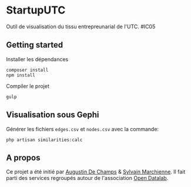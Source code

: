 # StartupUTC

Outil de visualisation du tissu entrepreunarial de l'UTC. #IC05

## Getting started

Installer les dépendances
```
composer install
npm install
```

Compiler le projet
```
gulp
```

## Visualisation sous Gephi

Générer les fichiers `edges.csv` et `nodes.csv` avec la commande:
```console
php artisan similarities:calc
```

## A propos

Ce projet a été initié par [Augustin De Champs](https://www.linkedin.com/in/augustin-de-champs) & [Sylvain Marchienne](http://sylvainmarchienne.fr). Il fait parti des services regroupés autour de l'association [Open Datalab](http://opendatalab.xyz).
